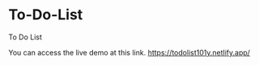 # To-Do-List
To Do List

You can access the live demo at this link. https://todolist101y.netlify.app/
